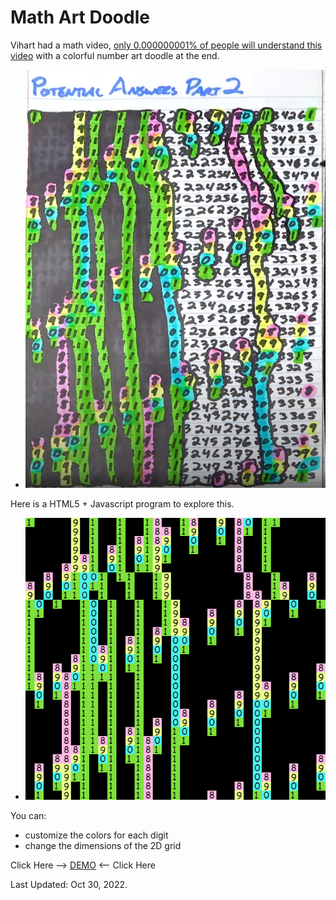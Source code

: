 # Math Art Doodle

Vihart had a math video, [only 0.000000001% of people will understand this video](https://youtu.be/Twik7wqdwZU?t=730) with a colorful number art doodle at the end.

* ![Freehand](pics/freehand.png)

Here is a HTML5 + Javascript program to explore this.

* ![Generated](pics/programmatic.png)

You can:

* customize the colors for each digit
* change the dimensions of the 2D grid

Click Here --> [DEMO](https://htmlpreview.github.io/?https://github.com/Michaelangel007/number_art_doodle/blob/master/index.html) <-- Click Here

Last Updated: Oct 30, 2022.
